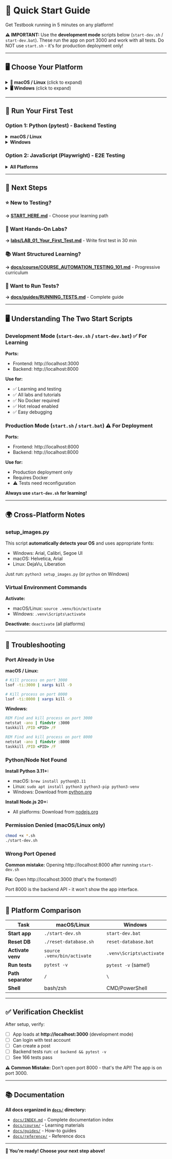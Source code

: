 # 🚀 Quick Start Guide

Get Testbook running in 5 minutes on any platform!

**⚠️ IMPORTANT:** Use the **development mode** scripts below (`start-dev.sh` / `start-dev.bat`). These run the app on port 3000 and work with all tests. Do NOT use `start.sh` - it's for production deployment only!

---

## 🖥️ Choose Your Platform

<details>
<summary><b>🍎 macOS / Linux</b> (click to expand)</summary>

### Step 1: Clone Repository

```bash
git clone https://github.com/upt3mpo/testbook.git
cd testbook
```

### Step 2: Start Application (Development Mode)

```bash
chmod +x start-dev.sh
./start-dev.sh
```

**What happens:**

- Backend starts on http://localhost:8000
- Frontend starts on http://localhost:3000 ← **This is your app!**
- Database automatically seeded

**Why development mode?**

- No Docker required
- All tests pre-configured for port 3000
- Hot reload enabled
- Perfect for learning!

### Step 3: Open Browser

```
Frontend: http://localhost:3000  ← Open this!
Backend API: http://localhost:8000/api
API Docs: http://localhost:8000/docs
```

### Step 4: Login

```
Email: sarah.johnson@testbook.com
Password: Sarah2024!
```

✅ **Done!** You're ready to test!

</details>

<details>
<summary><b>🖥️ Windows</b> (click to expand)</summary>

### Windows Step 1: Clone Repository

```cmd
git clone https://github.com/upt3mpo/testbook.git
cd testbook
```

### Windows Step 2: Start Application (Development Mode)

```cmd
start-dev.bat
```

**What happens:**

- Backend starts on http://localhost:8000
- Frontend starts on http://localhost:3000 ← **This is your app!**
- Database automatically seeded

**Why development mode?**

- No Docker required
- All tests pre-configured for port 3000
- Hot reload enabled
- Perfect for learning!

### Windows Step 3: Open Browser

```
Frontend: http://localhost:3000  ← Open this!
Backend API: http://localhost:8000/api
API Docs: http://localhost:8000/docs
```

### Windows Step 4: Login

```
Email: sarah.johnson@testbook.com
Password: Sarah2024!
```

✅ **Done!** You're ready to test!

</details>

---

## 🧪 Run Your First Test

### Option 1: Python (pytest) - Backend Testing

<details>
<summary><b>macOS / Linux</b></summary>

```bash
cd backend
source .venv/bin/activate
pytest -v
```

**Expected:** 166 tests pass in ~51 seconds ✅

</details>

<details>
<summary><b>Windows</b></summary>

```cmd
cd backend
.venv\Scripts\activate
pytest -v
```

**Expected:** 166 tests pass in ~51 seconds ✅

</details>

### Option 2: JavaScript (Playwright) - E2E Testing

<details>
<summary><b>All Platforms</b></summary>

```bash
cd tests
npm install
npx playwright install chromium
npm test
```

**Expected:** E2E tests run in browser ✅

</details>

---

## 🎯 Next Steps

### ⭐ New to Testing?

**→ [START_HERE.md](START_HERE.md)** - Choose your learning path

### 🧪 Want Hands-On Labs?

**→ [labs/LAB_01_Your_First_Test.md](labs/LAB_01_Your_First_Test.md)** - Write first test in 30 min

### 📚 Want Structured Learning?

**→ [docs/course/COURSE_AUTOMATION_TESTING_101.md](docs/course/COURSE_AUTOMATION_TESTING_101.md)** - Progressive curriculum

### 📖 Want to Run Tests?

**→ [docs/guides/RUNNING_TESTS.md](docs/guides/RUNNING_TESTS.md)** - Complete guide

---

## 🖥️ Understanding The Two Start Scripts

### Development Mode (`start-dev.sh` / `start-dev.bat`) ✅ For Learning

**Ports:**

- Frontend: http://localhost:3000
- Backend: http://localhost:8000

**Use for:**

- ✅ Learning and testing
- ✅ All labs and tutorials
- ✅ No Docker required
- ✅ Hot reload enabled
- ✅ Easy debugging

### Production Mode (`start.sh` / `start.bat`) ⚠️ For Deployment

**Ports:**

- Frontend: http://localhost:8000
- Backend: http://localhost:8000

**Use for:**

- Production deployment only
- Requires Docker
- ⚠️ Tests need reconfiguration

**Always use `start-dev.sh` for learning!**

---

## 🌍 Cross-Platform Notes

### setup_images.py

This script **automatically detects your OS** and uses appropriate fonts:

- Windows: Arial, Calibri, Segoe UI
- macOS: Helvetica, Arial
- Linux: DejaVu, Liberation

Just run: `python3 setup_images.py` (or `python` on Windows)

### Virtual Environment Commands

**Activate:**

- macOS/Linux: `source .venv/bin/activate`
- Windows: `.venv\Scripts\activate`

**Deactivate:** `deactivate` (all platforms)

---

## 🐛 Troubleshooting

### Port Already in Use

**macOS / Linux:**

```bash
# Kill process on port 3000
lsof -ti:3000 | xargs kill -9

# Kill process on port 8000
lsof -ti:8000 | xargs kill -9
```

**Windows:**

```cmd
REM Find and kill process on port 3000
netstat -ano | findstr :3000
taskkill /PID <PID> /F

REM Find and kill process on port 8000
netstat -ano | findstr :8000
taskkill /PID <PID> /F
```

### Python/Node Not Found

**Install Python 3.11+:**

- macOS: `brew install python@3.11`
- Linux: `sudo apt install python3 python3-pip python3-venv`
- Windows: Download from [python.org](https://www.python.org/)

**Install Node.js 20+:**

- All platforms: Download from [nodejs.org](https://nodejs.org/)

### Permission Denied (macOS/Linux only)

```bash
chmod +x *.sh
./start-dev.sh
```

### Wrong Port Opened

**Common mistake:** Opening http://localhost:8000 after running `start-dev.sh`

**Fix:** Open http://localhost:3000 (that's the frontend!)

Port 8000 is the backend API - it won't show the app interface.

---

## 🎯 Platform Comparison

| Task | macOS/Linux | Windows |
|------|-------------|---------|
| **Start app** | `./start-dev.sh` | `start-dev.bat` |
| **Reset DB** | `./reset-database.sh` | `reset-database.bat` |
| **Activate venv** | `source .venv/bin/activate` | `.venv\Scripts\activate` |
| **Run tests** | `pytest -v` | `pytest -v` (same!) |
| **Path separator** | `/` | `\` |
| **Shell** | bash/zsh | CMD/PowerShell |

---

## ✅ Verification Checklist

After setup, verify:

- [ ] App loads at **http://localhost:3000** (development mode)
- [ ] Can login with test account
- [ ] Can create a post
- [ ] Backend tests run: `cd backend && pytest -v`
- [ ] See 166 tests pass

**⚠️ Common Mistake:** Don't open port 8000 - that's the API! The app is on port 3000.

---

## 📚 Documentation

**All docs organized in [`docs/`](docs/) directory:**

- [`docs/INDEX.md`](docs/INDEX.md) - Complete documentation index
- [`docs/course/`](docs/course/) - Learning materials
- [`docs/guides/`](docs/guides/) - How-to guides
- [`docs/reference/`](docs/reference/) - Reference docs

---

**🎉 You're ready! Choose your next step above!**
